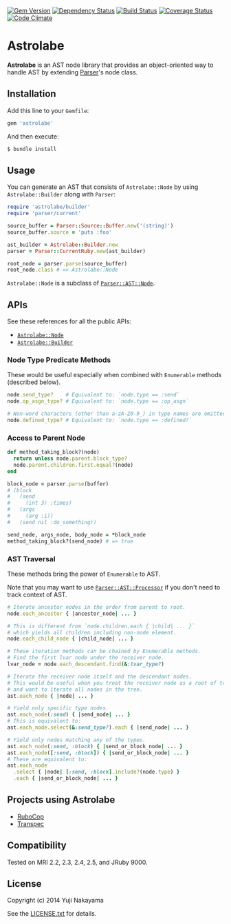 [![Gem Version](https://badge.fury.io/rb/astrolabe.svg)](http://badge.fury.io/rb/astrolabe)
[![Dependency Status](https://gemnasium.com/yujinakayama/astrolabe.svg)](https://gemnasium.com/yujinakayama/astrolabe)
[![Build Status](https://travis-ci.org/yujinakayama/astrolabe.svg?branch=master&style=flat)](https://travis-ci.org/yujinakayama/astrolabe)
[![Coverage Status](https://coveralls.io/repos/yujinakayama/astrolabe/badge.svg?branch=master&service=github)](https://coveralls.io/github/yujinakayama/astrolabe?branch=master)
[![Code Climate](https://codeclimate.com/github/yujinakayama/astrolabe/badges/gpa.svg)](https://codeclimate.com/github/yujinakayama/astrolabe)

# Astrolabe

**Astrolabe** is an AST node library that provides an object-oriented way to handle AST by extending [Parser](https://github.com/whitequark/parser)'s node class.

## Installation

Add this line to your `Gemfile`:

```ruby
gem 'astrolabe'
```

And then execute:

```bash
$ bundle install
```

## Usage

You can generate an AST that consists of `Astrolabe::Node` by using `Astrolabe::Builder` along with `Parser`:

```ruby
require 'astrolabe/builder'
require 'parser/current'

source_buffer = Parser::Source::Buffer.new('(string)')
source_buffer.source = 'puts :foo'

ast_builder = Astrolabe::Builder.new
parser = Parser::CurrentRuby.new(ast_builder)

root_node = parser.parse(source_buffer)
root_node.class # => Astrolabe::Node
```

`Astrolabe::Node` is a subclass of [`Parser::AST::Node`](http://rubydoc.info/gems/parser/Parser/AST/Node).

## APIs

See these references for all the public APIs:

* [`Astrolabe::Node`](http://rubydoc.info/gems/astrolabe/Astrolabe/Node)
* [`Astrolabe::Builder`](http://rubydoc.info/gems/astrolabe/Astrolabe/Builder)

### Node Type Predicate Methods

These would be useful especially when combined with `Enumerable` methods (described below).

```ruby
node.send_type?    # Equivalent to: `node.type == :send`
node.op_asgn_type? # Equivalent to: `node.type == :op_asgn`

# Non-word characters (other than a-zA-Z0-9_) in type names are omitted.
node.defined_type? # Equivalent to: `node.type == :defined?`
```

### Access to Parent Node

```ruby
def method_taking_block?(node)
  return unless node.parent.block_type?
  node.parent.children.first.equal?(node)
end

block_node = parser.parse(buffer)
# (block
#   (send
#     (int 3) :times)
#   (args
#     (arg :i))
#   (send nil :do_something))

send_node, args_node, body_node = *block_node
method_taking_block?(send_node) # => true
```

### AST Traversal

These methods bring the power of `Enumerable` to AST.

Note that you may want to use [`Parser::AST::Processor`](http://rubydoc.info/gems/parser/Parser/AST/Processor)
if you don't need to track context of AST.

```ruby
# Iterate ancestor nodes in the order from parent to root.
node.each_ancestor { |ancestor_node| ... }

# This is different from `node.children.each { |child| ... }`
# which yields all children including non-node element.
node.each_child_node { |child_node| ... }

# These iteration methods can be chained by Enumerable methods.
# Find the first lvar node under the receiver node.
lvar_node = node.each_descendant.find(&:lvar_type?)

# Iterate the receiver node itself and the descendant nodes.
# This would be useful when you treat the receiver node as a root of tree
# and want to iterate all nodes in the tree.
ast.each_node { |node| ... }

# Yield only specific type nodes.
ast.each_node(:send) { |send_node| ... }
# This is equivalent to:
ast.each_node.select(&:send_type?).each { |send_node| ... }

# Yield only nodes matching any of the types.
ast.each_node(:send, :block) { |send_or_block_node| ... }
ast.each_node([:send, :block]) { |send_or_block_node| ... }
# These are equivalent to:
ast.each_node
  .select { |node| [:send, :block].include?(node.type) }
  .each { |send_or_block_node| ... }
```

## Projects using Astrolabe

* [RuboCop](https://github.com/bbatsov/rubocop)
* [Transpec](https://github.com/yujinakayama/transpec)

## Compatibility

Tested on MRI 2.2, 2.3, 2.4, 2.5, and JRuby 9000.

## License

Copyright (c) 2014 Yuji Nakayama

See the [LICENSE.txt](LICENSE.txt) for details.
